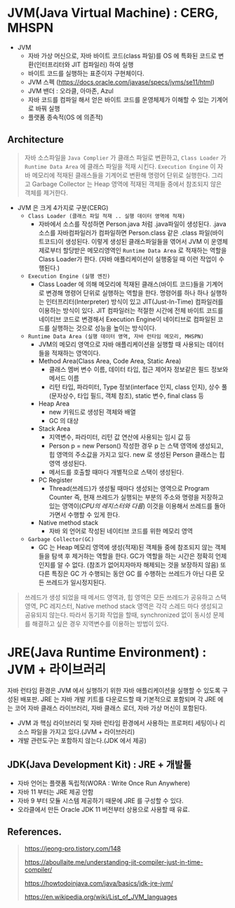 # JVM(Java Virtual Machine) : CERG, MHSPN

- JVM
  - 자바 가상 머신으로, 자바 바이트 코드(class 파일)를 OS 에 특화된 코드로 변환(인터프리터와 JIT 컴파일러) 하여 실행
  - 바이트 코드를 실행하는 표준이자 구현체이다.
  - JVM 스펙 (https://docs.oracle.com/javase/specs/jvms/se11/html)
  - JVM 밴더 : 오라클, 아마존, Azul 
  - 자바 코드를 컴파일 해서 얻은 바이트 코드를 운영체제가 이해할 수 있는 기계어로 바꿔 실행
  - 플랫폼 종속적(OS 에 의존적)
  
## Architecture

> 자바 소스파일을 `Java Complier` 가 클래스 파일로 변환하고, `Class Loader` 가 `Runtime Data Area` 에 클래스 파일을 적재 시킨다. `Execution Engine` 이 자바 메모리에 적재된 클래스들을 기계어로 변환해 명령어 단위로 실행한다. 그리고 Garbage Collector 는 Heap 영역에 적재된 객체들 중에서 참조되지 않은 객체를 제거한다.

- JVM 은 크게 4가지로 구분(CERG)
  - `Class Loader (클래스 파일 적재 .. 실행 데이터 영역에 적재)`
    - 자바에서 소스를 작성하면 Person.java 처럼 .java파일이 생성된다. .java 소스를 자바컴파일러가 컴파일하면 Person.class 같은 .class 파일(바이트코드)이 생성된다. 
    이렇게 생성된 클래스파일들을 엮어서 JVM 이 운영체제로부터 할당받은 메모리영역인 `Runtime Data Area` 로 적재하는 역할을 Class Loader가 한다. (자바 애플리케이션이 실행중일 때 이런 작업이 수행된다.)
  - `Execution Engine (실행 엔진)`
    - Class Loader 에 의해 메모리에 적재된 클래스(바이트 코드)들을 기계어로 변경해 명령어 단위로 실행하는 역할을 한다. 명령어를 하나 하나 실행하는 인터프리터(Interpreter) 방식이 있고 JIT(Just-In-Time) 컴파일러를 이용하는 방식이 있다.
    JIT 컴파일러는 적절한 시간에 전체 바이트 코드를 네이티브 코드로 변경해서 Execution Engine이 네이티브로 컴파일된 코드를 실행하는 것으로 성능을 높이는 방식이다.
  - `Runtime Data Area (실행 데이터 영역, 자바 런타임 메모리, MHSPN)`
    - JVM의 메모리 영역으로 자바 애플리케이션을 실행할 때 사용되는 데이터들을 적재하는 영역이다.
    - Method Area(Class Area, Code Area, Static Area)
      - 클래스 멤버 변수 이름, 데이터 타입, 접근 제어자 정보같은 필드 정보와 메서드 이름
      - 리턴 타입, 파라미터, Type 정보(interface 인지, class 인지), 상수 풀(문자상수, 타입 필드, 객체 참조), static 변수, final class 등
    - Heap Area
      - new 키워드로  생성된 객체와 배열
      - GC 의 대상
    - Stack Area
      - 지역변수, 파라미터, 리턴 값 연산에 사용되는 임시 값 등
      - Person p = new Person() 작성한 경우 p 는 스택 영역에 생성되고, 힙 영역의 주소값을 가지고 있다. new 로 생성된 Person 클래스는 힙 영역 생성된다.
      - 메서드를 호출할 때마다 개별적으로 스택이 생성된다.
    - PC Register
      - Thread(쓰레드)가 생성될 때마다 생성되는 영역으로 Program Counter 즉, 현재 쓰레드가 실행되는 부분의 주소와 명령을 저장하고 있는 영역이(*CPU의 레지스터와 다름*) 이것을 이용해서 쓰레드를 돌아가면서 수행할 수 있게 한다.
    - Native method stack
      - 자바 외 언어로 작성된 네이티브 코드를 위한 메모리 영역
  - `Garbage Collector(GC)`
    - GC 는 Heap 메모리 영역에 생성(적재)된 객체들 중에 참조되지 않는 객체들을 탐색 후 제거하는 역할을 한다. GC가 역할을 하는 시간은 정확히 언제인지를 알 수 없다. (참조가 없어지자마자 해제되는 것을 보장하지 않음) 또 다른 특징은 GC 가 수행되는 동안 GC 를 수행하는 쓰레드가 아닌 다른 모든 쓰레드가 일시정지된다.

> 쓰레드가 생성 되었을 때 메서드 영역과, 힙 영역은 모든 쓰레드가 공유하고 스택 영역, PC 레지스터, Native method stack 영역은 각각 스레드 마다 생성되고 공유되지 않는다. 따라서 동기화 작업을 할때, synchronized 없이 동시성 문제를 해결하고 싶은 경우 지역변수를 이용하는 방법이 있다.

# JRE(Java Runtime Environment) : JVM + 라이브러리

자바 런타임 환경은 JVM 에서 실행하기 위한 자바 애플리케이션을 실행할 수 있도록 구성된 배포판. JRE 는 자바 개발 키트를 다운로드할 때 기본적으로 포함되며 각 JRE 에는 코어 자바 클래스 라이브러리, 자바 클래스 로더, 자바 가상 머신이 포함된다.

- JVM 과 핵심 라이브러리 및 자바 런타임 환경에서 사용하는 프로퍼티 세팅이나 리소스 파일을 가지고 있다.(JVM + 라이브러리)
- 개발 관련도구는 포함하지 않는다.(JDK 에서 제공)

## JDK(Java Development Kit) : JRE + 개발툴

- 자바 언어는 플랫폼 독립적(WORA : Write Once Run Anywhere)
- 자바 11 부터는 JRE 제공 안함
- 자바 9 부터 모듈 시스템 제공하기 때문에 JRE 를 구성할 수 있다.
- 오라클에서 만든 Oracle JDK 11 버전부터 상용으로 사용할 때 유료. 

## References.

> https://jeong-pro.tistory.com/148
>
> https://aboullaite.me/understanding-jit-compiler-just-in-time-compiler/ 
>
> https://howtodoinjava.com/java/basics/jdk-jre-jvm/ 
>
> https://en.wikipedia.org/wiki/List_of_JVM_languages 


